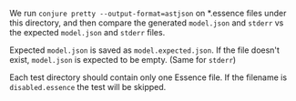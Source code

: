 
We run `conjure pretty --output-format=astjson` on *.essence files under this directory, and then
compare the generated `model.json` and `stderr` vs the expected `model.json` and
`stderr` files.

Expected `model.json` is saved as `model.expected.json`. If the file doesn't exist,
`model.json` is expected to be empty. (Same for `stderr`)

Each test directory should contain only one Essence file. If the filename is
`disabled.essence` the test will be skipped.
